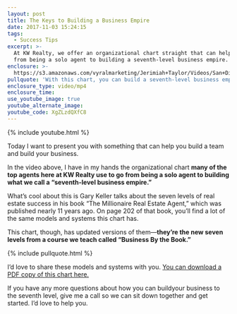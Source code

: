 ```yaml
---
layout: post
title: The Keys to Building a Business Empire
date: 2017-11-03 15:24:15
tags:
  - Success Tips
excerpt: >-
  At KW Realty, we offer an organizational chart straight that can help you go
  from being a solo agent to building a seventh-level business empire.
enclosure: >-
  https://s3.amazonaws.com/vyralmarketing/Jerimiah+Taylor/Videos/San+Diego/2017/Building+A+Team+-+San+Diego+Real+Estate+Career.mp4
pullquote: 'With this chart, you can build a seventh-level business empire too.'
enclosure_type: video/mp4
enclosure_time:
use_youtube_image: true
youtube_alternate_image:
youtube_code: XgZLzdQXfC8
---
```



{% include youtube.html %}

Today I want to present you with something that can help you build a team and build your business.

In the video above, I have in my hands the organizational chart **many of the top agents here at KW Realty use to go from being a solo agent to building what we call a “seventh-level business empire.”**

What’s cool about this is Gary Keller talks about the seven levels of real estate success in his book “The Millionaire Real Estate Agent,” which was published nearly 11 years ago. On page 202 of that book, you’ll find a lot of the same models and systems this chart has.

This chart, though, has updated versions of them—**they’re the new seven levels from a course we teach called “Business By the Book.”**

{% include pullquote.html %}

I’d love to share these models and systems with you. [You can download a PDF copy of this chart here.](https://s3.amazonaws.com/vyralmarketing/Jerimiah+Taylor/Email+Assets/San+Diego+Recruiting/mrea+2.0+org+chart+.pdf)

If you have any more questions about how you can buildyour business to the seventh level, give me a call so we can sit down together and get started. I’d love to help you.